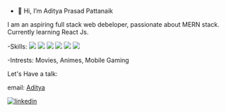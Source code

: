 - 👋 Hi, I’m Aditya Prasad Pattanaik

I am an aspiring full stack web debeloper, passionate about MERN stack. Currently learning React Js.

-Skills:
<img src="https://img.icons8.com/color/48/000000/html-5--v1.png"/>
<img src="https://img.icons8.com/color/48/000000/css3.png"/>
<img src="https://img.icons8.com/color/48/000000/javascript--v2.png"/>
<img src="https://img.icons8.com/external-tal-revivo-shadow-tal-revivo/48/000000/external-mongodb-a-cross-platform-document-oriented-database-program-logo-shadow-tal-revivo.png"/>
<img src="https://img.icons8.com/fluency/48/000000/node-js.png"/>
<img src="https://img.icons8.com/office/48/000000/react.png"/>

-Intrests: Movies, Animes, Mobile Gaming


Let's Have a talk:

email: [Aditya](mailto:appattanaik3200@gmail.com?)

[![linkedin](https://content.linkedin.com/content/dam/me/business/en-us/amp/brand-site/v2/bg/LI-Bug.svg.original.svg)][1]

[1]:http://www.linkedin.com/in/app3200
